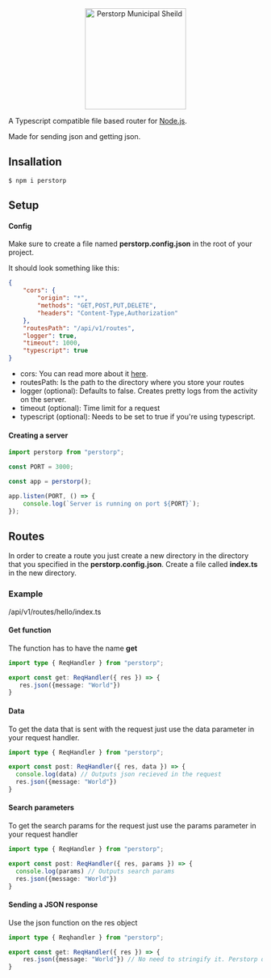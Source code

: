 <div align="center">
    <img src="https://upload.wikimedia.org/wikipedia/commons/b/b3/Perstorp_vapen.svg" width="200" height="auto" alt="Perstorp Municipal Sheild"/>
</div>

A Typescript compatible file based router for [Node.js](https://nodejs.org/).

Made for sending json and getting json.

## Insallation

```console
$ npm i perstorp
```

## Setup

#### Config

Make sure to create a file named **perstorp.config.json** in the root of your project.

It should look something like this:

```json
{
	"cors": {
		"origin": "*",
		"methods": "GET,POST,PUT,DELETE",
		"headers": "Content-Type,Authorization"
	},
	"routesPath": "/api/v1/routes",
	"logger": true,
	"timeout": 1000,
	"typescript": true
}
```

- cors: You can read more about it [here](https://developer.mozilla.org/en-US/docs/Web/HTTP/CORS).
- routesPath: Is the path to the directory where you store your routes
- logger (optional): Defaults to false. Creates pretty logs from the activity on the server.
- timeout (optional): Time limit for a request
- typescript (optional): Needs to be set to true if you're using typescript.

#### Creating a server

```ts
import perstorp from "perstorp";

const PORT = 3000;

const app = perstorp();

app.listen(PORT, () => {
	console.log(`Server is running on port ${PORT}`);
});
```

## Routes

In order to create a route you just create a new directory in the directory that you specified in the **perstorp.config.json**.
Create a file called **index.ts** in the new directory.

### Example

/api/v1/routes/hello/index.ts

#### Get function

The function has to have the name **get**

```ts
import type { ReqHandler } from "perstorp";

export const get: ReqHandler({ res }) => {
   res.json({message: "World"})
}
```

#### Data

To get the data that is sent with the request just use the data parameter in your request handler.

```ts
import type { ReqHandler } from "perstorp";

export const post: ReqHandler({ res, data }) => {
  console.log(data) // Outputs json recieved in the request
  res.json({message: "World"})
}
```

#### Search parameters

To get the search params for the request just use the params parameter in your request handler

```ts
import type { ReqHandler } from "perstorp";

export const post: ReqHandler({ res, params }) => {
  console.log(params) // Outputs search params
  res.json({message: "World"})
}
```

#### Sending a JSON response

Use the json function on the res object

```ts
import type { Reqhandler } from "perstorp";

export const get: ReqHandler({ res }) => {
	res.json({message: "World"}) // No need to stringify it. Perstorp does that for you.
}
```
